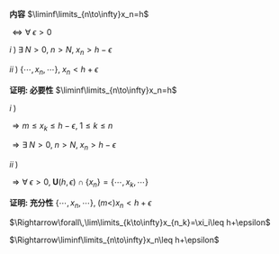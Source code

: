 **内容**
$\liminf\limits_{n\to\infty}x_n=h$

$\iff\forall\;\epsilon>0$

$i\;)\;\exists\;N>0,\;n>N,\;x_n>h-\epsilon$

$ii\;)\;\{\cdots,x_n,\cdots\},\;x_n<h+\epsilon$

**证明: 必要性**
$\liminf\limits_{n\to\infty}x_n=h$

$i\;)$

$\Rightarrow m\leq x_k\leq h-\epsilon,\;1\leq k\leq n$

$\Rightarrow \exists\;N>0,\;n>N,\;x_n>h-\epsilon$

$ii\;)$

$\Rightarrow \forall\;\epsilon>0,\;\mathbf{U}(h,\epsilon)\cap\{x_n\}=\{\cdots,x_k,\cdots\}$

**证明: 充分性**
$\{\cdots,x_n,\cdots\},\;(m<)x_n<h+\epsilon$

$\Rightarrow\forall\,\lim\limits_{k\to\infty}x_{n_k}=\xi_i\leq h+\epsilon$

$\Rightarrow\liminf\limits_{n\to\infty}x_n\leq h+\epsilon$
